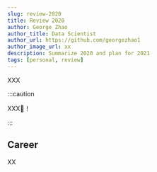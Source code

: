 ```yaml
---
slug: review-2020
title: Review 2020
author: George Zhao
author_title: Data Scientist
author_url: https://github.com/georgezhao1
author_image_url: xx
description: Summarize 2020 and plan for 2021
tags: [personal, review]
---
```


XXX
<!-- truncate -->
:::caution

XXX🍙！

:::

## Career

XX
